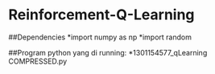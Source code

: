 # Reinforcement-Q-Learning

##Dependencies
*import numpy as np
*import random

##Program python yang di running:
*1301154577_qLearning COMPRESSED.py

